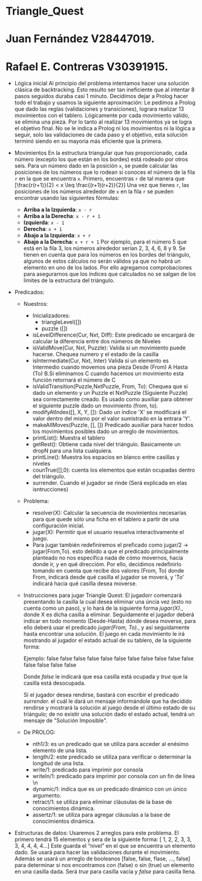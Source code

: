 # Triangle_Quest
# Juan Fernández V28447019.
# Rafael E. Contreras V30391915.

-   Lógica inicial
    Al principio del problema intentamos hacer una solución clásica de backtracking. Esto resulto ser tan ineficiente que al intentar 8 pasos seguidos duraba casi 1 minuto. Decidimos dejar a Prolog hacer todo el trabajo y usamos la siguiente aproximación:
    Le pedimos a Prolog que dado las reglas (validaciones y transiciones), lograra realizar 13 movimientos con el tablero. Lógicamente por cada movimiento válido, se elimina una pieza. Por lo tanto al realizar 13 movimientos ya se logra el objetivo final. No se le indica a Prolog ni los movimientos ni la lógica a seguir, solo las validaciones de cada paso y el objetivo, esta solución terminó siendo en su mayoría más eficiente que la primera.

-   Movimientos
    En la estructura triangular que has proporcionado, cada número (excepto los que están en los bordes) está rodeado por otros seis. Para un número dado en la posición `x`, se puede calcular las posiciones de los 
    números que lo rodean si conoces el número de la fila `r` en la que se encuentra `x`. Primero, encuentras `r` de tal manera que \[\frac{r(r+1)}{2} < x \leq \frac{(r+1)(r+2)}{2}\]
    Una vez que tienes `r`, las posiciones de los números alrededor de `x` en la fila `r` se pueden encontrar usando las siguientes fórmulas:
    -   **Arriba a la Izquierda**: `x - r`
    -   **Arriba a la Derecha**: `x - r + 1`
    -   **Izquierda**: `x - 1`
    -   **Derecha**: `x + 1`
    -   **Abajo a la Izquierda**: `x + r`
    -   **Abajo a la Derecha**: `x + r + 1`
        Por ejemplo, para el número 5 que está en la fila 3, los números alrededor serían 2, 3, 4, 6, 8 y 9. Se tienen en cuenta que para los números en los bordes del triángulo, algunos de estos cálculos no serán 
        válidos ya que no habrá un elemento en uno de los lados. Por ello agregamos comprobaciones para asegurarnos que los índices que calculados no se salgan de los límites de la estructura del triángulo.
-   Predicados:
    -   Nuestros:
        -   Inicializadores:
            -   triangleLevel([])
            -   puzzle ([])
        -   isLevelDifference(Cur, Nxt, Diff): Este predicado se encargará de calcular la diferencia entre dos números de Niveles
        -   isValidMove(Cur, Nxt, Puzzle): Valida si un movimiento puede hacerse. Chequea numero y el estado de la casilla
        -   isIntermediate(Cur, Nxt, Inter) Valida si un elemento es Intermedio cuando movemos una pieza Desde (From) A Hasta (To) B.Si eliminamos C cuando hacemos un movimiento esta función retornará el número de C
        -   isValidTransition(Puzzle,NxtPuzzle, From, To): Chequea que si dado un elemento y un Puzzle el NxtPuzzle (Siguiente Puzzle) sea correctamente creado. Es usado como auxiliar para obtener el siguiente                   puzzle dado un movimiento (from, to).
        -   modifyAtIndex([], X, Y, []): Dado un índice 'X' se modificará el valor dentro del mismo por el valor sumistrado en la entrara 'Y'.
        -   makeAllMoves(Puzzle, [], []) Predicado auxiliar para hacer todos los movimientos posibles dado un arreglo de movimientos.
        -   printList(): Muestra el tablero
        -   getRest(): Obtiene cada nivel del triángulo. Basicamente un dropN para una lista cualquiera.
        -   printLine(): Muestra los espacios en blanco entre casillas y niveles
        -   counTrue([],0): cuenta los elementos que están ocupadas dentro del triángulo.
        -   surrender. Cuando el jugador se rinde (Será explicada en elas isntrucciones)
    -   Problema:
        -   resolver(X): Calcular la secuencia de movimientos necesarias para que quede sólo una ficha en el tablero a partir de
            una configuración inicial.
        -   jugar(X): Permitir que el usuario resuelva interactivamente el juego.
        -   Para jugar también redefiniremos el preficado como jugar/2 -> jugar(From,To). esto debido a que el predicado principalmente planteado no nos especifica nada de cómo movernos, hacia donde ir, y en qué                  direccióm. Por ello, decidimos redefinirlo tomando en cuenta que recibe dos valores (From, To) donde From, indicará desde qué casilla el jugador se moverá, y 'To' indicará hacia qué casilla 
            desea moverse.
    -   Instrucciones para jugar Triangle Quest:
         El jugadorr comenzará presentando la casilla la cual desea eliminar una úncia vez (esto no cuenta como un paso), y lo hará de la siguiente forma *jugar(X).*, donde X es dicha casilla a eliminar. 
         Seguidamente el jugador deberá indicar en todo momento (Desde-Hasta) dónde desea moverse, para ello deberá usar el predicado *jugar(From, To).*, y así seguidamente hasta encontrar una solución. El juego en 
         cada movimiento le irá mostrando al jugador el estado actual de su tablero, de la siguiente forma:

        Ejemplo: false
                 false false
                 false false false
                 false false false false
                 false false false false false

        Donde *false* le indicará que esa casilla está ocupada y *true* que la casilla está desocupada.

        Si el jugador desea rendirse, bastará con escribir el predicado *surrender.* el cuál le dará un mensaje informándole que ha decidido rendirse y mostrará la solución al juego desde el último estado de su              triángulo; de no existir una solución dado el estado actual, tendrá un mensaje de "Solución Imposible".

    -   De PROLOG:
        -   nth1/3: es un predicado que se utiliza para acceder al enésimo elemento de una lista.
        -   length/2: este predicado se utiliza para verificar o determinar la longitud de una lista.
        -   write/1: predicado para imprimir por consola
        -   writeln/1: predicado para imprimir por consola con un fin de línea \n
        -   dynamic/1: indica que es un predicado dinámico con un único argumento.
        -   retract/1: se utiliza para eliminar cláusulas de la base de conocimientos dinámica.
        -   assertz/1: se utiliza para agregar cláusulas a la base de conocimientos dinámica.
-   Estructuras de datos:
    Usaremos 2 arreglos para este problema. El primero tendrá 15 elementos y sera de la siguiente forma:
    [ 1, 2, 2, 3, 3, 3, 4, 4, 4, 4…] Este guarda el “nivel” en el que se encuentra un elemento dado. Se usará para hacer las validaciones durante el movimiento.
    Además se usará un arreglo de booleanos [false, false, flase, ..., false] para determinar si nos encontramos con (false) o sin (true) un elemento en una casilla dada. Será *true* para casilla vacía y *false*         para casilla llena.
